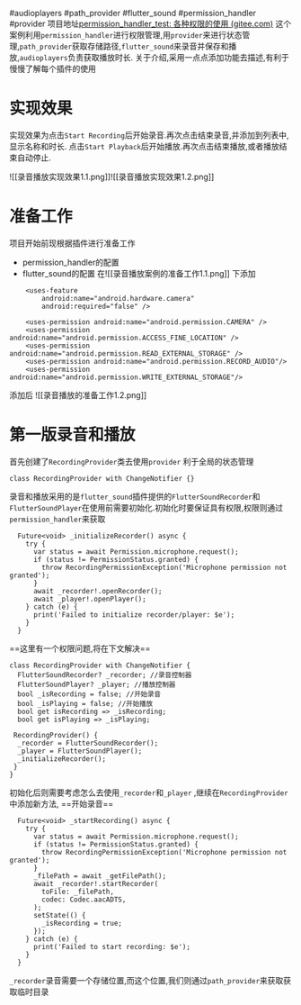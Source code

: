 #audioplayers #path_provider #flutter_sound #permission_handler #provider 
项目地址[permission_handler_test: 各种权限的使用 (gitee.com)](https://gitee.com/fir-sheng/permission_handler_test)
这个案例利用`permission_handler`进行权限管理,用`provider`来进行状态管理,`path_provider`获取存储路径,`flutter_sound`来录音并保存和播放,`audioplayers`负责获取播放时长.
关于介绍,采用一点点添加功能去描述,有利于慢慢了解每个插件的使用
# 实现效果
实现效果为点击`Start Recording`后开始录音.再次点击结束录音,并添加到列表中,显示名称和时长.
点击`Start Playback`后开始播放.再次点击结束播放,或者播放结束自动停止.

![[录音播放实现效果1.1.png]]![[录音播放实现效果1.2.png]]
# 准备工作
项目开始前现根据插件进行准备工作
- permission_handler的配置
- flutter_sound的配置
在![[录音播放案例的准备工作1.1.png]]
下添加
```
    <uses-feature
        android:name="android.hardware.camera"
        android:required="false" />

    <uses-permission android:name="android.permission.CAMERA" />
    <uses-permission android:name="android.permission.ACCESS_FINE_LOCATION" />
    <uses-permission android:name="android.permission.READ_EXTERNAL_STORAGE" />
    <uses-permission android:name="android.permission.RECORD_AUDIO"/>
    <uses-permission android:name="android.permission.WRITE_EXTERNAL_STORAGE"/>
```
添加后
![[录音播放的准备工作1.2.png]]
# 第一版录音和播放
首先创建了`RecordingProvider`类去使用`provider` 利于全局的状态管理
```
class RecordingProvider with ChangeNotifier {}
```
录音和播放采用的是`flutter_sound`插件提供的`FlutterSoundRecorder`和`FlutterSoundPlayer`在使用前需要初始化.初始化时要保证具有权限,权限则通过`permission_handler`来获取

```
  Future<void> _initializeRecorder() async {
    try {
      var status = await Permission.microphone.request();
      if (status != PermissionStatus.granted) {
        throw RecordingPermissionException('Microphone permission not granted');
      }
      await _recorder!.openRecorder();
      await _player!.openPlayer();
    } catch (e) {
      print('Failed to initialize recorder/player: $e');
    }
  }
```
==这里有一个权限问题,将在下文解决==
```
class RecordingProvider with ChangeNotifier {
  FlutterSoundRecorder? _recorder; //录音控制器
  FlutterSoundPlayer? _player; //播放控制器
  bool _isRecording = false; //开始录音
  bool _isPlaying = false; //开始播放
  bool get isRecording => _isRecording;
  bool get isPlaying => _isPlaying;

 RecordingProvider() {  
  _recorder = FlutterSoundRecorder();  
  _player = FlutterSoundPlayer();  
  _initializeRecorder();  
 }
}
```
初始化后则需要考虑怎么去使用`_recorder`和`_player` ,继续在`RecordingProvider`中添加新方法,
==开始录音==
```
  Future<void> _startRecording() async {
    try {
      var status = await Permission.microphone.request();
      if (status != PermissionStatus.granted) {
        throw RecordingPermissionException('Microphone permission not granted');
      }
      _filePath = await _getFilePath();
      await _recorder!.startRecorder(
        toFile: _filePath,
        codec: Codec.aacADTS,
      );
      setState(() {
        _isRecording = true;
      });
    } catch (e) {
      print('Failed to start recording: $e');
    }
  }
```
`_recorder`录音需要一个存储位置,而这个位置,我们则通过`path_provider`来获取获取临时目录